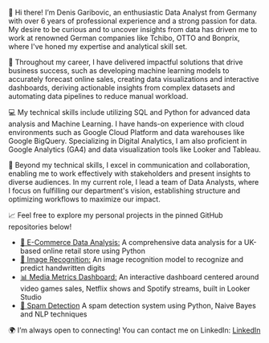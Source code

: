 👋 Hi there! I’m Denis Garibovic, an enthusiastic Data Analyst from Germany with over 6 years of professional experience and a strong passion for data. My desire to be curious and to uncover insights from data has driven me to work at renowned German companies like Tchibo, OTTO and Bonprix, where I've honed my expertise and analytical skill set.

🚀 Throughout my career, I have delivered impactful solutions that drive business success, such as developing machine learning models to accurately forecast online sales, creating data visualizations and interactive dashboards, deriving actionable insights from complex datasets and automating data pipelines to reduce manual workload.

💻 My technical skills include utilizing SQL and Python for advanced data analysis and Machine Learning. I have hands-on experience with cloud environments such as Google Cloud Platform and data warehouses like Google BigQuery. Specializing in Digital Analytics, I am also proficient in Google Analytics (GA4) and data visualization tools like Looker and Tableau.

🤝 Beyond my technical skills, I excel in communication and collaboration, enabling me to work effectively with stakeholders and present insights to diverse audiences. In my current role, I lead a team of Data Analysts, where I focus on fulfilling our department's vision, establishing structure and optimizing workflows to maximize our impact.

📈 Feel free to explore my personal projects in the pinned GitHub repositories below!

- [🔎 E-Commerce Data Analysis:](https://github.com/denisgaribovic/e-commerce-data-analysis) A comprehensive data analysis for a UK-based online retail store using Python 
- [🤖 Image Recognition:](https://github.com/denisgaribovic/image-recognition) An image recognition model to recognize and predict handwritten digits
- [📊 Media Metrics Dashboard:](https://github.com/denisgaribovic/media-metrics-dashboard) An interactive dashboard centered around video games sales, Netflix shows and Spotify streams, built in Looker Studio
- [🚫 Spam Detection](https://github.com/denisgaribovic/spam-detection) A spam detection system using Python, Naive Bayes and NLP techniques

🌍 I’m always open to connecting! You can contact me on LinkedIn: [LinkedIn](https://www.linkedin.com/in/denis-garibovic/)
